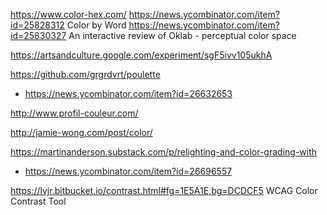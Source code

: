 
https://www.color-hex.com/
https://news.ycombinator.com/item?id=25828312 Color by Word
https://news.ycombinator.com/item?id=25830327 An interactive review of Oklab - perceptual color space

https://artsandculture.google.com/experiment/sgF5ivv105ukhA

https://github.com/grgrdvrt/poulette
* https://news.ycombinator.com/item?id=26632653

http://www.profil-couleur.com/

http://jamie-wong.com/post/color/

https://martinanderson.substack.com/p/relighting-and-color-grading-with
* https://news.ycombinator.com/item?id=26696557

https://lvjr.bitbucket.io/contrast.html#fg=1E5A1E,bg=DCDCF5 WCAG Color Contrast Tool 
